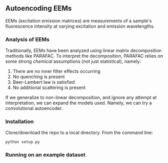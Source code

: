 ## Autoencoding EEMs


EEMs (excitation emission matrices) are measurements of a sample's fluorescence intensity at varying excitation and emission wavelengths.



### Analysis of EEMs

Traditionally, EEMs have been analyzed using linear matrix decomposition methods like PARAFAC. To interpret the decomposition, PARAFAC relies on some strong _chemical_ assumptions (not just statistical), namely:

1. There are no inner filter effects occurring
2. No quenching is present
3. Beer-Lambert law is satisfied
4. No additional scattering is present


If we generalize to non-linear decomposition, and ignore any attempt at interpretation, we can expand the models used. Namely, we can try a convolutional autoencoder.



### Installation

Clone/download the repo to a local directory. From the command line:

```
python setup.py
```


### Running on an example dataset
